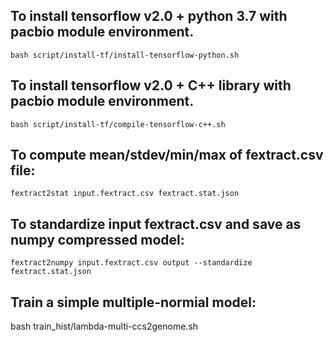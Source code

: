 ## To install tensorflow v2.0 + python 3.7 with pacbio module environment.
```
bash script/install-tf/install-tensorflow-python.sh
```
## To install tensorflow v2.0 + C++ library with pacbio module environment.
```
bash script/install-tf/compile-tensorflow-c++.sh
```

## To compute mean/stdev/min/max of fextract.csv file:
```
fextract2stat input.fextract.csv fextract.stat.json
```

## To standardize input fextract.csv and save as numpy compressed model:
```
fextract2numpy input.fextract.csv output --standardize fextract.stat.json
```

## Train a simple multiple-normial model:
bash train_hist/lambda-multi-ccs2genome.sh
